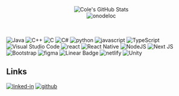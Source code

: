 <div align="center">
    <img src="https://github-readme-stats.vercel.app/api?username=onodeloc&show_icons=true&hide_border=true" alt="Cole's GitHub Stats">
    <br />
    <img src="https://github-readme-streak-stats.herokuapp.com/?user=onodeloc&" alt="onodeloc">
</div>
<br></br>

![Java](https://img.shields.io/badge/java-%23ED8B00.svg?style=for-the-badge&logo=java&logoColor=white)
![C++](https://img.shields.io/badge/c++-%2300599C.svg?style=for-the-badge&logo=c%2B%2B&logoColor=white)
![C](https://img.shields.io/badge/c-%2300599C.svg?style=for-the-badge&logo=c&logoColor=white)
![C#](https://img.shields.io/badge/c%23-%23239120.svg?style=for-the-badge&logo=c-sharp&logoColor=white)
![python](https://img.shields.io/badge/Python-3776AB?style=for-the-badge&logo=python&logoColor=white)
![javascript](https://img.shields.io/badge/JavaScript-323330?style=for-the-badge&logo=javascript&logoColor=F7DF1E)
![TypeScript](https://img.shields.io/badge/typescript-%23007ACC.svg?style=for-the-badge&logo=typescript&logoColor=white)
![Visual Studio Code](https://img.shields.io/badge/Visual%20Studio%20Code-0078d7.svg?style=for-the-badge&logo=visual-studio-code&logoColor=white)
![react](https://img.shields.io/badge/React-20232A?style=for-the-badge&logo=react&logoColor=61DAFB)
![React Native](https://img.shields.io/badge/react_native-%2320232a.svg?style=for-the-badge&logo=react&logoColor=%2361DAFB)
![NodeJS](https://img.shields.io/badge/node.js-6DA55F?style=for-the-badge&logo=node.js&logoColor=white)
![Next JS](https://img.shields.io/badge/Next-black?style=for-the-badge&logo=next.js&logoColor=white)
![Bootstrap](https://img.shields.io/badge/bootstrap-%23563D7C.svg?style=for-the-badge&logo=bootstrap&logoColor=white)
![figma](https://img.shields.io/badge/figma-000000?style=for-the-badge&logo=figma&logoColor=white)
![Linear Badge](https://img.shields.io/badge/Linear-5E6AD2?logo=linear&logoColor=fff&style=for-the-badge)
![netlify](https://img.shields.io/badge/Netlify-00C7B7?style=for-the-badge&logo=netlify&logoColor=white)
![Unity](https://img.shields.io/badge/unity-%23000000.svg?style=for-the-badge&logo=unity&logoColor=white)

## Links

<!-- [![portfolio](https://img.shields.io/badge/Portfolio-5340ff?style=for-the-badge&logo=Google-chrome&logoColor=white)](https://onodeloc.com/about) -->
[![linked-in](https://img.shields.io/badge/Linked_In-0077B5?style=for-the-badge&logo=LinkedIn&logoColor=white)](https://www.linkedin.com/in/cole-beezley-6853271b5/)
[![github](https://img.shields.io/badge/GitHub-000000?style=for-the-badge&logo=GitHub&logoColor=white)](https://github.com/onodeloc)
